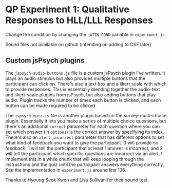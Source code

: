 # QP Experiment 1: Qualitative Responses to HLL/LLL Responses

Change the condition by changing the `LATIN_COND` variable in `experiment.js`.

Sound files not available on github (intending on adding to OSF later)

## Custom jsPsych plugins

The `jspsych-audio-buttons.js` file is a custom jsPsych plugin I've written. It plays an audio stimulus but also provides multiple buttons that the participant can click on. There's also a text box and a likert scale with which to provide responses. This is essentially blending together the audio-text and likert-scale plugins from jsPsych, but also adding buttons that play audio. Plugin tracks the number of times each button is clicked, and each button can be made required to be clicked.

The `jspsych-quiz.js` file is another plugin based on the survey-multi-choice plugin. Essentially it lets you make a series of multiple choice questions, but there's an additional `correct` parameter for each question where you can set which answer (in `options`) is the correct answer by specifying its index. There's also an `alert_incorrect` parameter that has different options to set what kind of feedback you want to give the participant. 0 will provide no feedback, 1 will tell the participant that at least 1 answer is incorrect, and 2 will tell the participant which specific questions are incorrect via an alert. I implement this in a while chunk that will keep looping through the instructions and the quiz until the participant answers everything correctly. See the implementation in `experiment.js` around line 136.

Thanks to Hyoung Seok Kwon and Lisa Sullivan for their sound test.